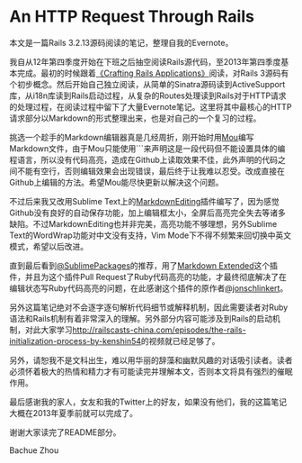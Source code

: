 # An HTTP Request Through Rails

本文是一篇Rails 3.2.13源码阅读的笔记，整理自我的Evernote。

我自从12年第四季度开始在下班之后抽空阅读Rails源代码，至2013年第四季度基本完成。最初的时候跟着[《Crafting Rails Applications》](http://pragprog.com/book/jvrails/crafting-rails-applications)阅读，对Rails 3源码有个初步概念。然后开始自己独立阅读，从简单的Sinatra源码读到ActiveSupport库，从i18n库读到Rails启动过程，从复杂的Routes处理读到Rails对于HTTP请求的处理过程，在阅读过程中留下了大量Evernote笔记。这里将其中最核心的HTTP请求部分以Markdown的形式整理出来，也是对自己的一个复习的过程。

挑选一个趁手的Markdown编辑器真是几经周折，刚开始时用[Mou](http://mouapp.com/)编写Markdown文件，由于Mou只能使用```来声明这是一段代码但不能设置具体的编程语言，所以没有代码高亮，造成在Github上读取效果不佳，此外声明的代码之间不能有空行，否则编辑效果会出现错误，最后终于让我难以忍受。改成直接在Github上编辑的方法。希望Mou能尽快更新以解决这个问题。

不过后来我又改用Sublime Text上的[MarkdownEditing](https://github.com/ttscoff/MarkdownEditing)插件编写了，因为感觉Github没有良好的自动保存功能，加上编辑框太小，全屏后高亮完全失去等诸多缺陷。不过MarkdownEditing也并非完美，高亮功能不够理想，另外Sublime Text的WordWrap功能对中文没有支持，Vim Mode下不得不频繁来回切换中英文模式，希望以后改进。

直到最后看到[@SublimePackages](https://twitter.com/SublimePackages)的推荐，用了[Markdown Extended](https://github.com/jonschlinkert/sublime-markdown-extended)这个插件，并且为这个插件Pull Request了Ruby代码高亮的功能，才最终彻底解决了在编辑状态写Ruby代码高亮的问题，在此感谢这个插件的原作者[@jonschlinkert](https://github.com/jonschlinkert)。

另外这篇笔记绝对不会逐字逐句解析代码细节或解释机制，因此需要读者对Ruby语法和Rails机制有着非常深入的理解。另外部分内容可能涉及到Rails的启动机制，对此大家学习<http://railscasts-china.com/episodes/the-rails-initialization-process-by-kenshin54>的视频就已经足够了。

另外，请恕我不是文科出生，难以用华丽的辞藻和幽默风趣的对话吸引读者。读者必须怀着极大的热情和精力才有可能读完并理解本文，否则本文将具有强烈的催眠作用。

最后感谢我的家人，女友和我的Twitter上的好友，如果没有他们，我的这篇笔记大概在2013年夏季前就可以完成了。

谢谢大家读完了README部分。

Bachue Zhou
